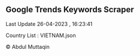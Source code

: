 

## Google Trends Keywords Scraper 
 
Last Update 26-04-2023 , 16:23:41

Country List :
VIETNAM.json



© Abdul Muttaqin 
